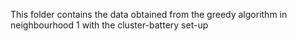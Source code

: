 This folder contains the data obtained from the greedy algorithm in neighbourhood 1 with the cluster-battery set-up
